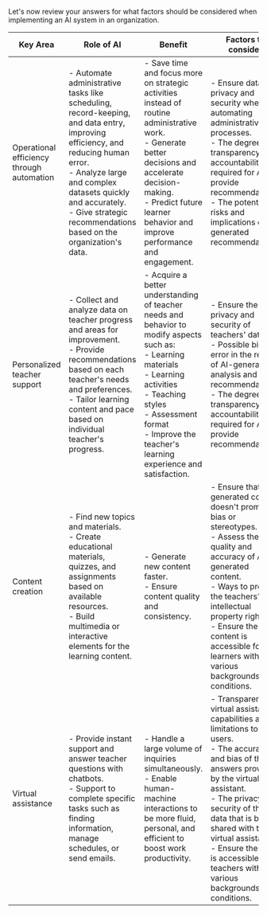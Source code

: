Let's now review your answers for what factors should be considered when implementing an AI system in an organization.

| Key Area | Role of AI | Benefit | Factors to consider |
| -------- | ---------- | ------- | ------------------- |
| Operational efficiency through automation | - Automate administrative tasks like scheduling, record-keeping, and data entry, improving efficiency, and reducing human error.<br>- Analyze large and complex datasets quickly and accurately.<br>- Give strategic recommendations based on the organization's data. | - Save time and focus more on strategic activities instead of routine administrative work.<br>- Generate better decisions and accelerate decision-making.<br>- Predict future learner behavior and improve performance and engagement. | - Ensure data privacy and security when automating administrative processes.<br>- The degree of transparency and accountability required for AI to provide recommendations.<br>- The potential risks and implications of AI-generated recommendations. |
| Personalized teacher support | - Collect and analyze data on teacher progress and areas for improvement.<br>- Provide recommendations based on each teacher's needs and preferences.<br>- Tailor learning content and pace based on individual teacher's progress. | - Acquire a better understanding of teacher needs and behavior to modify aspects such as:<br>  - Learning materials<br>  - Learning activities<br>  - Teaching styles<br>  - Assessment format<br>- Improve the teacher's learning experience and satisfaction. | - Ensure the privacy and security of teachers' data.<br>- Possible bias or error in the results of AI-generated analysis and recommendations.<br>- The degree of transparency and accountability required for AI to provide recommendations. |
| Content creation | - Find new topics and materials.<br>- Create educational materials, quizzes, and assignments based on available resources.<br>- Build multimedia or interactive elements for the learning content. | - Generate new content faster.<br>- Ensure content quality and consistency. | - Ensure that AI-generated content doesn't promote bias or stereotypes.<br>- Assess the quality and accuracy of AI-generated content.<br>- Ways to protect the teachers' intellectual property rights.<br>- Ensure the content is accessible for learners with various backgrounds and conditions. |
| Virtual assistance | - Provide instant support and answer teacher questions with chatbots.<br>- Support to complete specific tasks such as finding information, manage schedules, or send emails. | - Handle a large volume of inquiries simultaneously.<br>- Enable human-machine interactions to be more fluid, personal, and efficient to boost work productivity. | - Transparency of virtual assistant capabilities and limitations to the users.<br>- The accuracy and bias of the answers provided by the virtual assistant.<br>- The privacy and security of the data that is being shared with the virtual assistant.<br>- Ensure the tool is accessible to teachers with various backgrounds and conditions. |
